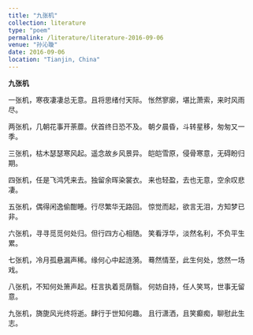 ```yaml
---
title: "九张机"
collection: literature
type: "poem"
permalink: /literature/literature-2016-09-06
venue: "孙沁璇"
date: 2016-09-06
location: "Tianjin, China"
---
```


**九张机**

一张机，寒夜凄凄总无意。且将思绪付天际。
怅然寥廓，堪比萧索，来时风雨尽。

两张机，几朝花事开荼蘼。伏首终日恐不及。
朝夕晨昏，斗转星移，匆匆又一季。

三张机，枯木瑟瑟寒风起。遥念故乡风景异。
皑皑雪原，侵骨寒意，无碍盼归期。

四张机，任是飞鸿凭来去。独留余晖染裳衣。
来也轻盈，去也无意，空余叹悲凄。

五张机，偶得闲逸偷酣睡。行尽繁华无路回。
惊觉而起，欲言无泪，方知梦已非。

六张机，寻寻觅觅何处归。但行四方心相随。
笑看浮华，淡然名利，不负平生累。

七张机，冷月孤悬漏声稀。缘何心中起涟漪。
蓦然情至，此生何处，悠然一场戏。

八张机，不知何处箫声起。枉言执着觅荫翳。
何妨自持，任人笑骂，世事无留意。

九张机，旖旎风光终将逝。肆行于世知何趣。
且行潇洒，且笑癫痴，聊慰此生志。